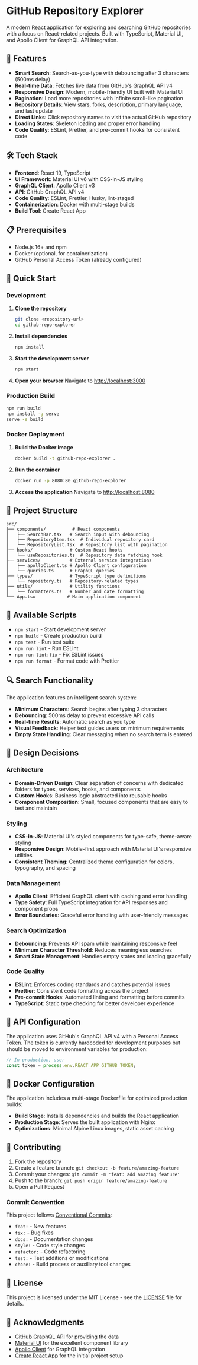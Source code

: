 # GitHub Repository Explorer

A modern React application for exploring and searching GitHub repositories with a focus on React-related projects. Built with TypeScript, Material UI, and Apollo Client for GraphQL API integration.

## 🚀 Features

- **Smart Search**: Search-as-you-type with debouncing after 3 characters (500ms delay)
- **Real-time Data**: Fetches live data from GitHub's GraphQL API v4
- **Responsive Design**: Modern, mobile-friendly UI built with Material UI
- **Pagination**: Load more repositories with infinite scroll-like pagination
- **Repository Details**: View stars, forks, description, primary language, and last update
- **Direct Links**: Click repository names to visit the actual GitHub repository
- **Loading States**: Skeleton loading and proper error handling
- **Code Quality**: ESLint, Prettier, and pre-commit hooks for consistent code

## 🛠️ Tech Stack

- **Frontend**: React 19, TypeScript
- **UI Framework**: Material UI v6 with CSS-in-JS styling
- **GraphQL Client**: Apollo Client v3
- **API**: GitHub GraphQL API v4
- **Code Quality**: ESLint, Prettier, Husky, lint-staged
- **Containerization**: Docker with multi-stage builds
- **Build Tool**: Create React App

## 📋 Prerequisites

- Node.js 16+ and npm
- Docker (optional, for containerization)
- GitHub Personal Access Token (already configured)

## 🚀 Quick Start

### Development

1. **Clone the repository**
   ```bash
   git clone <repository-url>
   cd github-repo-explorer
   ```

2. **Install dependencies**
   ```bash
   npm install
   ```

3. **Start the development server**
   ```bash
   npm start
   ```

4. **Open your browser**
   Navigate to [http://localhost:3000](http://localhost:3000)

### Production Build

```bash
npm run build
npm install -g serve
serve -s build
```

### Docker Deployment

1. **Build the Docker image**
   ```bash
   docker build -t github-repo-explorer .
   ```

2. **Run the container**
   ```bash
   docker run -p 8080:80 github-repo-explorer
   ```

3. **Access the application**
   Navigate to [http://localhost:8080](http://localhost:8080)

## 📁 Project Structure

```
src/
├── components/          # React components
│   ├── SearchBar.tsx   # Search input with debouncing
│   ├── RepositoryItem.tsx  # Individual repository card
│   └── RepositoryList.tsx  # Repository list with pagination
├── hooks/              # Custom React hooks
│   └── useRepositories.ts  # Repository data fetching hook
├── services/           # External service integrations
│   ├── apolloClient.ts # Apollo Client configuration
│   └── queries.ts      # GraphQL queries
├── types/              # TypeScript type definitions
│   └── repository.ts   # Repository-related types
├── utils/              # Utility functions
│   └── formatters.ts   # Number and date formatting
└── App.tsx            # Main application component
```

## 🔧 Available Scripts

- `npm start` - Start development server
- `npm build` - Create production build
- `npm test` - Run test suite
- `npm run lint` - Run ESLint
- `npm run lint:fix` - Fix ESLint issues
- `npm run format` - Format code with Prettier

## 🔍 Search Functionality

The application features an intelligent search system:

- **Minimum Characters**: Search begins after typing 3 characters
- **Debouncing**: 500ms delay to prevent excessive API calls
- **Real-time Results**: Automatic search as you type
- **Visual Feedback**: Helper text guides users on minimum requirements
- **Empty State Handling**: Clear messaging when no search term is entered

## 🎨 Design Decisions

### Architecture
- **Domain-Driven Design**: Clear separation of concerns with dedicated folders for types, services, hooks, and components
- **Custom Hooks**: Business logic abstracted into reusable hooks
- **Component Composition**: Small, focused components that are easy to test and maintain

### Styling
- **CSS-in-JS**: Material UI's styled components for type-safe, theme-aware styling
- **Responsive Design**: Mobile-first approach with Material UI's responsive utilities
- **Consistent Theming**: Centralized theme configuration for colors, typography, and spacing

### Data Management
- **Apollo Client**: Efficient GraphQL client with caching and error handling
- **Type Safety**: Full TypeScript integration for API responses and component props
- **Error Boundaries**: Graceful error handling with user-friendly messages

### Search Optimization
- **Debouncing**: Prevents API spam while maintaining responsive feel
- **Minimum Character Threshold**: Reduces meaningless searches
- **Smart State Management**: Handles empty states and loading gracefully

### Code Quality
- **ESLint**: Enforces coding standards and catches potential issues
- **Prettier**: Consistent code formatting across the project
- **Pre-commit Hooks**: Automated linting and formatting before commits
- **TypeScript**: Static type checking for better developer experience

## 🔑 API Configuration

The application uses GitHub's GraphQL API v4 with a Personal Access Token. The token is currently hardcoded for development purposes but should be moved to environment variables for production:

```typescript
// In production, use:
const token = process.env.REACT_APP_GITHUB_TOKEN;
```

## 🐳 Docker Configuration

The application includes a multi-stage Dockerfile for optimized production builds:

- **Build Stage**: Installs dependencies and builds the React application
- **Production Stage**: Serves the built application with Nginx
- **Optimizations**: Minimal Alpine Linux images, static asset caching

## 🤝 Contributing

1. Fork the repository
2. Create a feature branch: `git checkout -b feature/amazing-feature`
3. Commit your changes: `git commit -m 'feat: add amazing feature'`
4. Push to the branch: `git push origin feature/amazing-feature`
5. Open a Pull Request

### Commit Convention

This project follows [Conventional Commits](https://www.conventionalcommits.org/):

- `feat:` - New features
- `fix:` - Bug fixes
- `docs:` - Documentation changes
- `style:` - Code style changes
- `refactor:` - Code refactoring
- `test:` - Test additions or modifications
- `chore:` - Build process or auxiliary tool changes

## 📝 License

This project is licensed under the MIT License - see the [LICENSE](LICENSE) file for details.

## 🙏 Acknowledgments

- [GitHub GraphQL API](https://docs.github.com/en/graphql) for providing the data
- [Material UI](https://mui.com/) for the excellent component library
- [Apollo Client](https://www.apollographql.com/docs/react/) for GraphQL integration
- [Create React App](https://create-react-app.dev/) for the initial project setup
